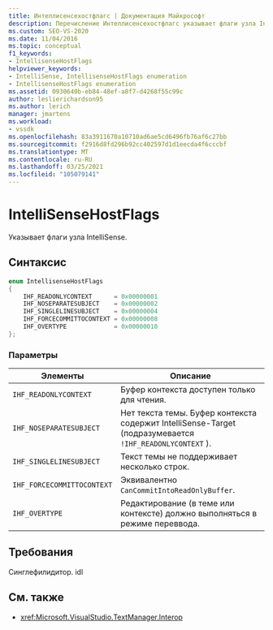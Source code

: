 ```yaml
---
title: Интеллисенсехостфлагс | Документация Майкрософт
description: Перечисление Интеллисенсехостфлагс указывает флаги узла IntelliSense. В этой статье описываются значения перечисления.
ms.custom: SEO-VS-2020
ms.date: 11/04/2016
ms.topic: conceptual
f1_keywords:
- IntellisenseHostFlags
helpviewer_keywords:
- IntelliSense, IntellisenseHostFlags enumeration
- IntellisenseHostFlags enumeration
ms.assetid: 0930640b-eb84-48ef-a8f7-d4268f55c99c
author: leslierichardson95
ms.author: lerich
manager: jmartens
ms.workload:
- vssdk
ms.openlocfilehash: 83a3911670a10710ad6ae5cd6496fb76af6c27bb
ms.sourcegitcommit: f2916d8fd296b92cc402597d1d1eecda4f6cccbf
ms.translationtype: MT
ms.contentlocale: ru-RU
ms.lasthandoff: 03/25/2021
ms.locfileid: "105079141"
---
```

# <a name="intellisensehostflags"></a>IntelliSenseHostFlags
Указывает флаги узла IntelliSense.

## <a name="syntax"></a>Синтаксис

```cpp
enum IntellisenseHostFlags
{
    IHF_READONLYCONTEXT      = 0x00000001
    IHF_NOSEPARATESUBJECT    = 0x00000002
    IHF_SINGLELINESUBJECT    = 0x00000004
    IHF_FORCECOMMITTOCONTEXT = 0x00000008
    IHF_OVERTYPE             = 0x00000010
};
```

### <a name="parameters"></a>Параметры

|Элементы|Описание|
|-------------|-----------------|
|`IHF_READONLYCONTEXT`|Буфер контекста доступен только для чтения.|
|`IHF_NOSEPARATESUBJECT`|Нет текста темы. Буфер контекста содержит IntelliSense-Target (подразумевается `!IHF_READONLYCONTEXT` ).|
|`IHF_SINGLELINESUBJECT`|Текст темы не поддерживает несколько строк.|
|`IHF_FORCECOMMITTOCONTEXT`|Эквивалентно `CanCommitIntoReadOnlyBuffer`.|
|`IHF_OVERTYPE`|Редактирование (в теме или контексте) должно выполняться в режиме переввода.|

## <a name="requirements"></a>Требования
 Синглефилидитор. idl

## <a name="see-also"></a>См. также
- <xref:Microsoft.VisualStudio.TextManager.Interop>
